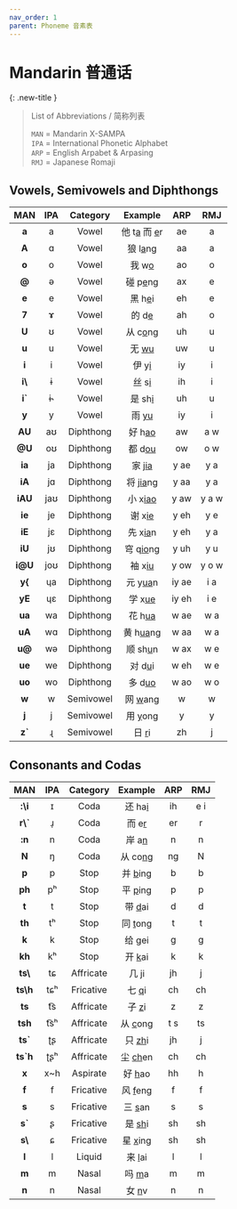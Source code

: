 ```yaml
---
nav_order: 1
parent: Phoneme 音素表
---
```

# Mandarin 普通话

{: .new-title }
> List of Abbreviations / 简称列表
>
> `MAN` = Mandarin X-SAMPA  
> `IPA` = International Phonetic Alphabet  
> `ARP` = English Arpabet & Arpasing  
> `RMJ` = Japanese Romaji  

## Vowels, Semivowels and Diphthongs

|MAN|IPA|Category|Example|ARP|RMJ|
|:----:|:----:|:----:|:----:|:----:|:----:|
|**a**|a|Vowel|他 t<u>a</u> 而 <u>e</u>r|ae|a|
|**A**|ɑ|Vowel|狼 l<u>a</u>ng|aa|a|
|**o**|o|Vowel|我 w<u>o</u>|ao|o|
|**@**|ə|Vowel|碰 p<u>e</u>ng|ax|e|
|**e**|e|Vowel|黑 h<u>e</u>i|eh|e|
|**7**|ɤ|Vowel|的 d<u>e</u>|ah|o|
|**U**|ʊ|Vowel|从 c<u>o</u>ng|uh|u|
|**u**|u|Vowel|无 <u>wu</u>|uw|u|
|**i**|i|Vowel|伊 y<u>i</u>|iy|i|
|**i\\**|ɨ|Vowel|丝 s<u>i</u>|ih|i|
|**i`**|ɨ˞|Vowel|是 sh<u>i</u>|uh|u|
|**y**|y|Vowel|雨 <u>yu</u>|iy|i|
|**AU**|aʊ|Diphthong|好 h<u>ao</u>|aw|a w|
|**@U**|oʊ|Diphthong|都 d<u>ou</u>|ow|o w|
|**ia**|ja|Diphthong|家 j<u>ia</u>|y ae|y a|
|**iA**|jɑ|Diphthong|将 j<u>ia</u>ng|y aa|y a|
|**iAU**|jaʊ|Diphthong|小 x<u>iao</u>|y aw|y a w|
|**ie**|je|Diphthong|谢 x<u>ie</u>|y eh|y e|
|**iE**|jɛ|Diphthong|先 x<u>ia</u>n|y eh|y a|
|**iU**|jʊ|Diphthong|穹 q<u>io</u>ng|y uh|y u|
|**i@U**|joʊ|Diphthong|袖 x<u>iu</u>|y ow|y o w|
|**y{**|ɥa|Diphthong|元 y<u>ua</u>n|iy ae|i a|
|**yE**|ɥɛ|Diphthong|学 x<u>ue</u>|iy eh|i e|
|**ua**|wa|Diphthong|花 h<u>ua</u>|w ae|w a|
|**uA**|wɑ|Diphthong|黄 h<u>ua</u>ng|w aa|w a|
|**u@**|wə|Diphthong|顺 sh<u>u</u>n|w ax|w e|
|**ue**|we|Diphthong|对 d<u>u</u>i|w eh|w e|
|**uo**|wo|Diphthong|多 d<u>uo</u>|w ao|w o|
|**w**|w|Semivowel|网 <u>w</u>ang|w|w|
|**j**|j|Semivowel|用 <u>y</u>ong|y|y|
|**z`**|ɻ|Semivowel|日 <u>r</u>i|zh|j|

## Consonants and Codas


|MAN|IPA|Category|Example|ARP|RMJ|
|:----:|:----:|:----:|:----:|:----:|:----:|
|**:\i**|ɪ|Coda|还 ha<u>i</u>|ih|e i|
|**r\\`**|ɹ̩|Coda|而 e<u>r</u>|er|r|
|**:n**|n|Coda|岸 a<u>n</u>|n|n|
|**N**|ŋ|Coda|从 co<u>ng</u>|ng|N|
|**p**|p|Stop|并 <u>b</u>ing|b|b|
|**ph**|pʰ|Stop|平 <u>p</u>ing|p|p|
|**t**|t|Stop|带 <u>d</u>ai|d|d|
|**th**|tʰ|Stop|同 <u>t</u>ong|t|t|
|**k**|k|Stop|给 <u>g</u>ei|g|g|
|**kh**|kʰ|Stop|开 <u>k</u>ai|k|k|
|**ts\\**|tɕ|Affricate|几 <u>j</u>i|jh|j|
|**ts\h**|tɕʰ|Fricative|七 <u>q</u>i|ch|ch|
|**ts**|t͡s|Affricate|子 <u>z</u>i|z|z|
|**tsh**|t͡sʰ|Affricate|从 <u>c</u>ong|t s|ts|
|**ts&#96;**|ʈʂ|Affricate|只 <u>zh</u>i|jh|j|
|**ts&#96;h**|ʈʂʰ|Affricate|尘 <u>ch</u>en|ch|ch|
|**x**|x~h|Aspirate|好 <u>h</u>ao|hh|h|
|**f**|f|Fricative|风 <u>f</u>eng|f|f|
|**s**|s|Fricative|三 <u>s</u>an|s|s|
|**s`**|ʂ|Fricative|是 <u>sh</u>i|sh|sh|
|**s\\**|ɕ|Fricative|星 <u>x</u>ing|sh|sh|
|**l**|l|Liquid|来 <u>l</u>ai|l|l|
|**m**|m|Nasal|吗 <u>m</u>a|m|m|
|**n**|n|Nasal|女 <u>n</u>v|n|n|